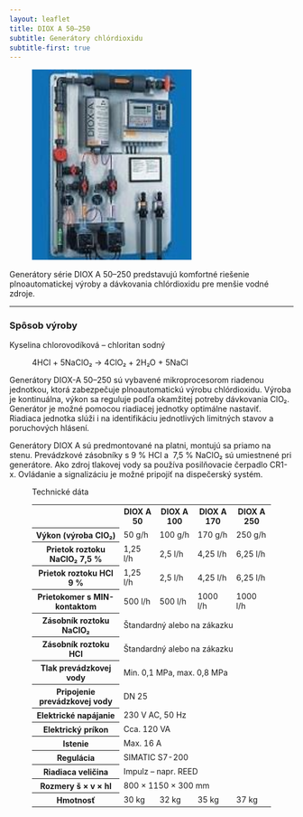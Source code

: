 ```yaml
---
layout: leaflet
title: DIOX A 50–250
subtitle: Generátory chlórdioxidu
subtitle-first: true
---
```


<figure><img src="DIOX A 50-250.jpg" style="width: 7.5cm" /></figure>

<p class="marquee">
    Generátory série DIOX A 50–250 predstavujú komfortné riešenie
    plnoautomatickej výroby a dávkovania chlórdioxidu pre menšie vodné zdroje.
</p>

---

### Spôsob výroby

Kyselina chlorovodíková – chloritan sodný

<dl><dd>4HCl + 5NaClO₂ → 4ClO₂ + 2H₂O + 5NaCl</dd></dl>

Generátory DIOX-A 50–250 sú vybavené mikroprocesorom riadenou
jednotkou, ktorá zabezpečuje plnoautomatickú  výrobu chlórdioxidu. Výroba je
kontinuálna, výkon sa reguluje podľa okamžitej potreby dávkovania ClO₂.
Generátor je  možné pomocou riadiacej jednotky optimálne nastaviť.
Riadiaca jednotka slúži i na identifikáciu jednotlivých limitných stavov
a poruchových hlásení.

Generátory DIOX A sú predmontované na platni, montujú sa priamo na stenu.
Prevádzkové zásobníky s 9 % HCl a  7,5 % NaClO₂ sú umiestnené pri
generátore. Ako zdroj tlakovej vody sa používa posilňovacie
čerpadlo CR1-x. Ovládanie a signalizáciu je možné pripojiť na dispečerský
systém.

<figure class="block">
    <div class="caption">Technické dáta</div>
    <table>
        <tr>
            <th></th>
            <th>DIOX A 50</th>
            <th>DIOX A 100</th>
            <th>DIOX A 170</th>
            <th>DIOX A 250</th>
        </tr>
        <tr>
            <th>Výkon (výroba ClO₂)</th>
            <td>50 g/h</td>
            <td>100 g/h</td>
            <td>170 g/h</td>
            <td>250 g/h</td>
        </tr>
        <tr>
            <th>Prietok roztoku NaClO₂ 7,5 %</th>
            <td>1,25 l/h</td>
            <td>2,5 l/h</td>
            <td>4,25 l/h</td>
            <td>6,25 l/h</td>
        </tr>
        <tr>
            <th>Prietok roztoku HCl 9 %</th>
            <td>1,25 l/h</td>
            <td>2,5 l/h</td>
            <td>4,25 l/h</td>
            <td>6,25 l/h</td>
        </tr>
        <tr>
            <th>Prietokomer s MIN-kontaktom</th>
            <td>500 l/h</td>
            <td>500 l/h</td>
            <td>1000 l/h</td>
            <td>1000 l/h</td>
        </tr>
        <tr>
            <th>Zásobník roztoku NaClO₂</th>
            <td colspan="4">Štandardný alebo na zákazku</td>
        </tr>
        <tr>
            <th>Zásobník roztoku HCl</th>
            <td colspan="4">Štandardný alebo na zákazku</td>
        </tr>
        <tr>
            <th>Tlak prevádzkovej vody</th>
            <td colspan="4">Min. 0,1 MPa, max. 0,8 MPa</td>
        </tr>
        <tr>
            <th>Pripojenie prevádzkovej vody</th>
            <td colspan="4">DN 25</td>
        </tr>
        <tr>
            <th>Elektrické napájanie</th>
            <td colspan="4">230 V AC, 50 Hz</td>
        </tr>
        <tr>
            <th>Elektrický príkon</th>
            <td colspan="4">Cca. 120 VA</td>
        </tr>
        <tr>
            <th>Istenie</th>
            <td colspan="4">Max. 16 A</td>
        </tr>
        <tr>
            <th>Regulácia</th>
            <td colspan="4">SIMATIC S7-200</td>
        </tr>
        <tr>
            <th>Riadiaca veličina</th>
            <td colspan="4">Impulz – napr. REED</td>
        </tr>
        <tr>
            <th>Rozmery š × v × hl</th>
            <td colspan="4">800 × 1150 × 300 mm</td>
        </tr>
        <tr>
            <th>Hmotnosť</th>
            <td>30 kg</td>
            <td>32 kg</td>
            <td>35 kg</td>
            <td>37 kg</td>
        </tr>
    </table>
</figure>
